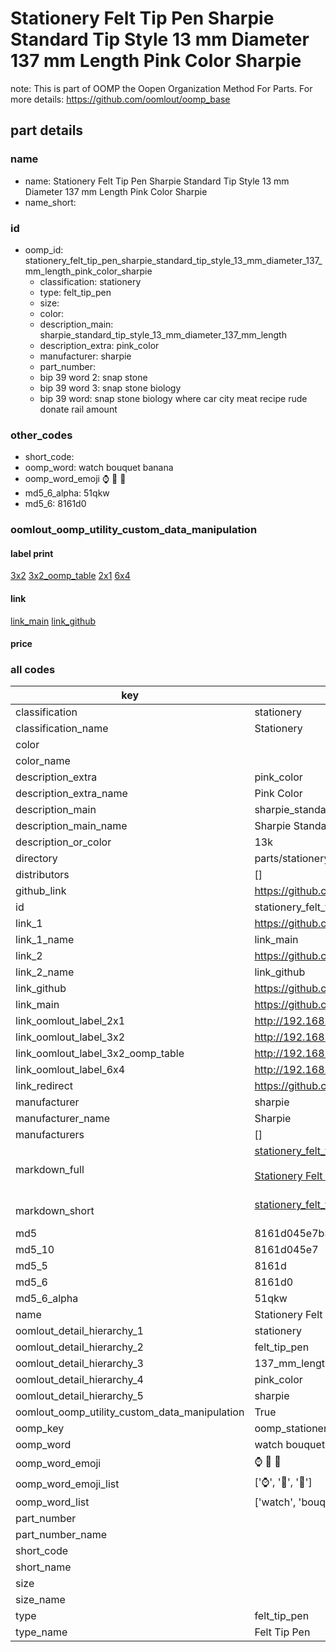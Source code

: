 # Stationery Felt Tip Pen Sharpie Standard Tip Style 13 mm Diameter 137 mm Length Pink Color Sharpie  

note: This is part of OOMP the Oopen Organization Method For Parts. For more details: https://github.com/oomlout/oomp_base

##  part details
  







### name
* name: Stationery Felt Tip Pen Sharpie Standard Tip Style 13 mm Diameter 137 mm Length Pink Color Sharpie
* name_short: 
### id
* oomp_id: stationery_felt_tip_pen_sharpie_standard_tip_style_13_mm_diameter_137_mm_length_pink_color_sharpie
  * classification: stationery
  * type: felt_tip_pen
  * size: 
  * color: 
  * description_main: sharpie_standard_tip_style_13_mm_diameter_137_mm_length
  * description_extra: pink_color
  * manufacturer: sharpie
  * part_number: 
  * bip 39 word 2: snap stone
  * bip 39 word 3: snap stone biology
  * bip 39 word: snap stone biology where car city meat recipe rude donate rail amount

### other_codes
* short_code: 
* oomp_word: watch bouquet banana
* oomp_word_emoji :watch: :bouquet: :banana:
* md5_6_alpha: 51qkw
* md5_6: 8161d0






### oomlout_oomp_utility_custom_data_manipulation
#### label print
[3x2](http://192.168.1.245:1112/?label=oomp%2051qkw)
[3x2_oomp_table](http://192.168.1.108:1112/?label=oomp%2051qkw)
[2x1](http://192.168.1.242:1112/?label=oomp%2051qkw)
[6x4](http://192.168.1.55:1112/?label=oomp%2051qkw)    

#### link

[link_main](https://github.com/oomlout/oomlout_oomp_version_1_messy/tree/main/parts/stationery_felt_tip_pen_sharpie_standard_tip_style_13_mm_diameter_137_mm_length_pink_color_sharpie) [link_github](https://github.com/oomlout/oomlout_oomp_version_1_messy/tree/main/parts/stationery_felt_tip_pen_sharpie_standard_tip_style_13_mm_diameter_137_mm_length_pink_color_sharpie)                             

#### price







### all codes 
| key | value |  
| --- | --- |  
| classification | stationery |  
| classification_name | Stationery |  
| color |  |  
| color_name |  |  
| description_extra | pink_color |  
| description_extra_name | Pink Color |  
| description_main | sharpie_standard_tip_style_13_mm_diameter_137_mm_length |  
| description_main_name | Sharpie Standard Tip Style 13 mm Diameter 137 mm Length |  
| description_or_color | 13k |  
| directory | parts/stationery_felt_tip_pen_sharpie_standard_tip_style_13_mm_diameter_137_mm_length_pink_color_sharpie |  
| distributors | [] |  
| github_link | https://github.com/oomlout/oomlout_oomp_part_src/tree/main/parts/stationery_felt_tip_pen_sharpie_standard_tip_style_13_mm_diameter_137_mm_length_pink_color_sharpie |  
| id | stationery_felt_tip_pen_sharpie_standard_tip_style_13_mm_diameter_137_mm_length_pink_color_sharpie |  
| link_1 | https://github.com/oomlout/oomlout_oomp_version_1_messy/tree/main/parts/stationery_felt_tip_pen_sharpie_standard_tip_style_13_mm_diameter_137_mm_length_pink_color_sharpie |  
| link_1_name | link_main |  
| link_2 | https://github.com/oomlout/oomlout_oomp_version_1_messy/tree/main/parts/stationery_felt_tip_pen_sharpie_standard_tip_style_13_mm_diameter_137_mm_length_pink_color_sharpie |  
| link_2_name | link_github |  
| link_github | https://github.com/oomlout/oomlout_oomp_version_1_messy/tree/main/parts/stationery_felt_tip_pen_sharpie_standard_tip_style_13_mm_diameter_137_mm_length_pink_color_sharpie |  
| link_main | https://github.com/oomlout/oomlout_oomp_version_1_messy/tree/main/parts/stationery_felt_tip_pen_sharpie_standard_tip_style_13_mm_diameter_137_mm_length_pink_color_sharpie |  
| link_oomlout_label_2x1 | http://192.168.1.242:1112/?label=oomp%2051qkw |  
| link_oomlout_label_3x2 | http://192.168.1.245:1112/?label=oomp%2051qkw |  
| link_oomlout_label_3x2_oomp_table | http://192.168.1.108:1112/?label=oomp%2051qkw |  
| link_oomlout_label_6x4 | http://192.168.1.55:1112/?label=oomp%2051qkw |  
| link_redirect | https://github.com/oomlout/oomlout_oomp_version_1_messy/tree/main/parts/stationery_felt_tip_pen_sharpie_standard_tip_style_13_mm_diameter_137_mm_length_pink_color_sharpie |  
| manufacturer | sharpie |  
| manufacturer_name | Sharpie |  
| manufacturers | [] |  
| markdown_full | [stationery_felt_tip_pen_sharpie_standard_tip_style_13_mm_diameter_137_mm_length_pink_color_sharpie](none)<br>[](none)<br>[Stationery Felt Tip Pen Sharpie Standard Tip Style 13 Mm Diameter 137 Mm Length Pink Color Sharpie](none)<br><br> |  
| markdown_short | [stationery_felt_tip_pen_sharpie_standard_tip_style_13_mm_diameter_137_mm_length_pink_color_sharpie](none)<br><br> |  
| md5 | 8161d045e7b3b140a5912fa42cf5966a |  
| md5_10 | 8161d045e7 |  
| md5_5 | 8161d |  
| md5_6 | 8161d0 |  
| md5_6_alpha | 51qkw |  
| name | Stationery Felt Tip Pen Sharpie Standard Tip Style 13 mm Diameter 137 mm Length Pink Color Sharpie |  
| oomlout_detail_hierarchy_1 | stationery |  
| oomlout_detail_hierarchy_2 | felt_tip_pen |  
| oomlout_detail_hierarchy_3 | 137_mm_length |  
| oomlout_detail_hierarchy_4 | pink_color |  
| oomlout_detail_hierarchy_5 | sharpie |  
| oomlout_oomp_utility_custom_data_manipulation | True |  
| oomp_key | oomp_stationery_felt_tip_pen_sharpie_standard_tip_style_13_mm_diameter_137_mm_length_pink_color_sharpie |  
| oomp_word | watch bouquet banana |  
| oomp_word_emoji | :watch: :bouquet: :banana: |  
| oomp_word_emoji_list | [':watch:', ':bouquet:', ':banana:'] |  
| oomp_word_list | ['watch', 'bouquet', 'banana'] |  
| part_number |  |  
| part_number_name |  |  
| short_code |  |  
| short_name |  |  
| size |  |  
| size_name |  |  
| type | felt_tip_pen |  
| type_name | Felt Tip Pen |  
